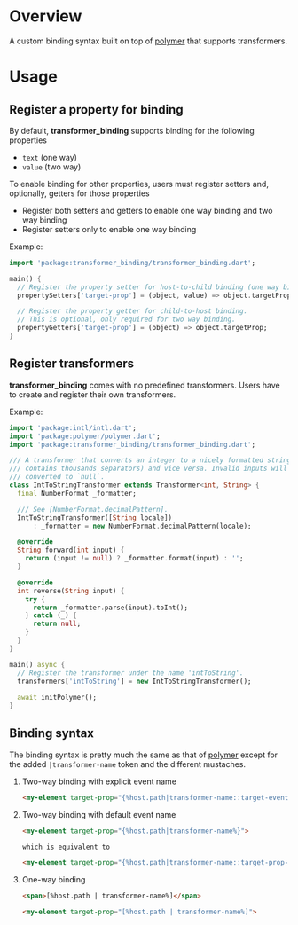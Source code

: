 # Overview
A custom binding syntax built on top of
[polymer](https://pub.dartlang.org/packages/polymer) that supports transformers.

# Usage
## Register a property for binding
By default, **transformer_binding** supports binding for the following properties

- `text` (one way)
- `value` (two way)

To enable binding for other properties, users must register setters and,
optionally, getters for those properties

- Register both setters and getters to enable one way binding and two way binding
- Register setters only to enable one way binding

Example:
```` dart
import 'package:transformer_binding/transformer_binding.dart';

main() {
  // Register the property setter for host-to-child binding (one way binding).
  propertySetters['target-prop'] = (object, value) => object.targetProp = value;

  // Register the property getter for child-to-host binding.
  // This is optional, only required for two way binding.
  propertyGetters['target-prop'] = (object) => object.targetProp;
}
````
## Register transformers
**transformer_binding** comes with no predefined transformers.
Users have to create and register their own transformers.

Example:
```` dart
import 'package:intl/intl.dart';
import 'package:polymer/polymer.dart';
import 'package:transformer_binding/transformer_binding.dart';

/// A transformer that converts an integer to a nicely formatted string (which
/// contains thousands separators) and vice versa. Invalid inputs will be
/// converted to `null`.
class IntToStringTransformer extends Transformer<int, String> {
  final NumberFormat _formatter;

  /// See [NumberFormat.decimalPattern].
  IntToStringTransformer([String locale])
      : _formatter = new NumberFormat.decimalPattern(locale);

  @override
  String forward(int input) {
    return (input != null) ? _formatter.format(input) : '';
  }

  @override
  int reverse(String input) {
    try {
      return _formatter.parse(input).toInt();
    } catch (_) {
      return null;
    }
  }
}

main() async {
  // Register the transformer under the name 'intToString'.
  transformers['intToString'] = new IntToStringTransformer();
  
  await initPolymer();
}
````
## Binding syntax
The binding syntax is pretty much the same as that of
[polymer](https://pub.dartlang.org/packages/polymer) except for the added
`|transformer-name` token and the different mustaches.

1. Two-way binding with explicit event name
    
    ```` html
    <my-element target-prop="{%host.path|transformer-name::target-event-name%}">
    ````
2. Two-way binding with default event name
    
    ```` html
    <my-element target-prop="{%host.path|transformer-name%}">
    
    which is equivalent to
    
    <my-element target-prop="{%host.path|transformer-name::target-prop-changed%}">
    ````
3. One-way binding
    
    ```` html
    <span>[%host.path | transformer-name%]</span>
    
    <my-element target-prop="[%host.path | transformer-name%]">
    ````